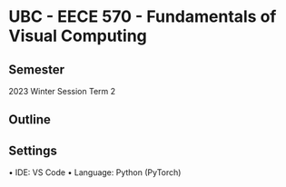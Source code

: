 # UBC - EECE 570 - Fundamentals of Visual Computing

## Semester
2023 Winter Session Term 2

## Outline


## Settings
• IDE: VS Code
• Language: Python (PyTorch)
